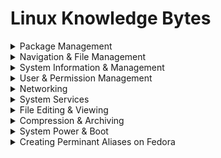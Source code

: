 # Linux Knowledge Bytes

<details>
<summary>Package Management</summary>

## Package Management
DNF stands for Dandified YUM.
It’s the next-generation package manager for Fedora, Red Hat Enterprise Linux (RHEL), and CentOS (from version 8 onward).
Think of it as the "app store backend" for Linux — the tool that installs, updates, removes, and manages software packages.
It replaced the old YUM (Yellowdog Updater, Modified) because it’s faster, smarter, and more reliable.

| Command                      | Description                       |
| ---------------------------- | --------------------------------- |
| `sudo dnf update`            | Update all packages               |
| `sudo dnf upgrade`           | Upgrade packages and dependencies |
| `sudo dnf install <package>` | Install a package                 |
| `sudo dnf remove <package>`  | Uninstall a package               |
| `dnf search <keyword>`       | Search for packages               |
| `dnf info <package>`         | Show package details              |
| `dnf list installed`         | List installed packages           |
| `dnf history`                | Show package transaction history  |

</details>

<details>
<summary>Navigation & File Management</summary>

## Navigation & File Management 
| Command         | Description                                                                   |
| --------------- | ----------------------------------------------------------------------------- |
| `ls`            | List directory contents (`ls -l` for detailed view, `ls -a` for hidden files) |
| `cd`            | Change directory (`cd ..` to go up one level)                                 |
| `pwd`           | Print working directory (shows where you are)                                 |
| `mkdir`         | Create a directory                                                            |
| `rmdir`         | Remove empty directory                                                        |
| `cp`            | Copy files or directories (`cp -r` for recursive)                             |
| `mv`            | Move or rename files                                                          |
| `rm`            | Remove files (`rm -r` for directories)                                        |
| `touch`         | Create an empty file or update a file’s timestamp                             |
| `cat`           | Display file contents                                                         |
| `less` / `more` | View file contents page by page                                               |
| `find`          | Search for files (`find / -name "filename"`)                                  |
| `locate`        | Quickly find files using an indexed database (run `updatedb` first)           |

</details>

<details>
<summary>System Information & Management</summary>

## System Information & Management
| Command       | Description                                                      |
| ------------- | ---------------------------------------------------------------- |
| `uname -a`    | Display kernel and system info                                   |
| `hostnamectl` | Show or change the system’s hostname                             |
| `uptime`      | Show how long the system has been running                        |
| `top`         | View running processes live                                      |
| `htop`        | Improved version of `top` (install with `sudo dnf install htop`) |
| `ps aux`      | List all running processes                                       |
| `free -h`     | Show memory usage                                                |
| `df -h`       | Show disk space usage                                            |
| `du -sh *`    | Show directory sizes                                             |
| `lscpu`       | Display CPU info                                                 |
| `lsblk`       | Show storage devices and partitions                              |
| `dmidecode`   | Display detailed hardware information (requires sudo)            |

</details>

<details>
<summary>User & Permission Management</summary>

## User & Permission Management 
| Command               | Description                        |
| --------------------- | ---------------------------------- |
| `whoami`              | Display current user               |
| `id`                  | Show user ID and group memberships |
| `adduser` / `useradd` | Add new users                      |
| `passwd`              | Change user password               |
| `sudo`                | Run command as root                |
| `chmod`               | Change file permissions            |
| `chown`               | Change file ownership              |
| `groups`              | Show groups a user belongs to      |

</details>

<details>
<summary>Networking</summary>

## Networking

| Command             | Description                                   |
| ------------------- | --------------------------------------------- |
| `ip a`              | Show network interfaces and IPs               |
| `ping`              | Test network connectivity                     |
| `curl`              | Transfer data from URLs                       |
| `wget`              | Download files from the web                   |
| `ss -tuln`          | Show listening ports and connections          |
| `nmcli`             | Manage NetworkManager connections             |
| `dig` or `nslookup` | Query DNS records                             |
| `traceroute`        | Trace the route packets take to a destination |

</details>

<details>
<summary>System Services</summary>

## System Services

| Command                       | Description               |
| ----------------------------- | ------------------------- |
| `systemctl status`            | Check system status       |
| `systemctl start <service>`   | Start a service           |
| `systemctl stop <service>`    | Stop a service            |
| `systemctl restart <service>` | Restart a service         |
| `systemctl enable <service>`  | Enable service on boot    |
| `systemctl disable <service>` | Disable service from boot |
| `journalctl -xe`              | View system logs          |

</details>

<details>
<summary>File Editing & Viewing</summary>

## File Editing & Viewing

| Command              | Description                                                   |
| -------------------- | ------------------------------------------------------------- |
| `nano <file>`        | Edit a file (simple editor)                                   |
| `vi` or `vim <file>` | Advanced text editor                                          |
| `gedit <file>`       | GUI text editor                                               |
| `head` / `tail`      | View first/last lines of a file (`tail -f` follows logs live) |

</details>

<details>
<summary>Compression & Archiving</summary>

## Compression & Archiving

| Command                       | Description                |
| ----------------------------- | -------------------------- |
| `tar -czvf file.tar.gz <dir>` | Create compressed archive  |
| `tar -xzvf file.tar.gz`       | Extract compressed archive |
| `zip -r file.zip <dir>`       | Create ZIP file            |
| `unzip file.zip`              | Extract ZIP file           |

</details>

<details>
<summary>System Power & Boot</summary>

## System Power & Boot

| Command              | Description             |
| -------------------- | ----------------------- |
| `reboot`             | Reboot system           |
| `shutdown -h now`    | Power off               |
| `systemctl poweroff` | Power off (alternative) |
| `systemctl reboot`   | Reboot (alternative)    |

</details>

<details>
<summary>Creating Perminant Aliases on Fedora</summary>

## Creating Perminant Aliases on Fedora

```bash
nano ~/.bashrc
```
Now add you aliases, scroll to the bottom and add your aliases. Below is an example to get started.
```bash
# ---- Custom Aliases ----
alias ll='ls -la --color=auto'
alias cls='clear'
alias update='sudo dnf upgrade -y'
alias ports='ss -tuln'
alias myip="ip a | grep 'inet '"
alias fixfedora='sudo dnf upgrade -y && sudo dnf autoremove -y && sudo dnf clean all'
```
Save and close the file, Ctrl+0 -> Enter -> Ctrl+X
Now let's apply the changes immediately, or close and restart the terminal. 
```bash
source ~/.bashrc
```

</details>